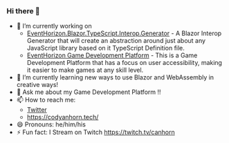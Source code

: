 ### Hi there 👋

- 🔭 I’m currently working on 
  - [EventHorizon.Blazor.TypeScript.Interop.Generator](https://github.com/canhorn/EventHorizon.Blazor.TypeScript.Interop.Generator) - A Blazor Interop Generator that will create an abstraction around just about any JavaScript library based on it TypeScript Definition file.
  - [EventHorizon Game Development Platform](https://ehzgames.studio/game-development-platform.html) - This is a Game Development Platform that has a focus on user accessibility, making it easier to make games at any skill level.
- 🌱 I’m currently learning new ways to use Blazor and WebAssembly in creative ways!
- 💬 Ask me about my Game Development Platform !!
- 📫 How to reach me: 
  - [Twitter](https://twitter.com/CodyAnhorn)
  - https://codyanhorn.tech/
- 😄 Pronouns: he/him/his
- ⚡ Fun fact: I Stream on Twitch https://twitch.tv/canhorn

<!--
**canhorn/canhorn** is a ✨ _special_ ✨ repository because its `README.md` (this file) appears on your GitHub profile.

Here are some ideas to get you started:

- 🔭 I’m currently working on 
 - (EventHorizon Game Development Platform)[https://ehzgames.studio/game-development-platform.html]
- 🌱 I’m currently learning Blazor
- 🤔 I’m looking for help with ...
- 💬 Ask me about my Game Development Platform 
- 📫 How to reach me: 
  - https://codyanhorn.tech/contact.html
- 😄 Pronouns: he/him/his
- ⚡ Fun fact: I Stream on Twitch https://twitch.tv/canhorn
-->
